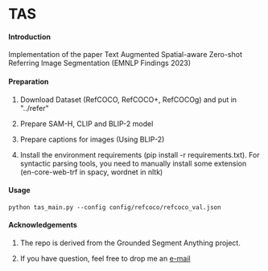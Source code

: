# TAS

#### Introduction

Implementation of the paper Text Augmented Spatial-aware Zero-shot Referring Image Segmentation (EMNLP Findings 2023)

#### Preparation

1. Download Dataset (RefCOCO, RefCOCO+, RefCOCOg) and put in "../refer"

2. Prepare SAM-H, CLIP and BLIP-2 model

3. Prepare captions for images (Using BLIP-2)

4. Install the environment requirements (pip install -r requirements.txt). For syntactic parsing tools, you need to manually install some extension (en-core-web-trf in spacy, wordnet in nltk) 

#### Usage
```
python tas_main.py --config config/refcoco/refcoco_val.json
```

#### Acknowledgements

1. The repo is derived from the Grounded Segment Anything project.

2. If you have question, feel free to drop me an [e-mail](suoych@zju.edu.cn)
